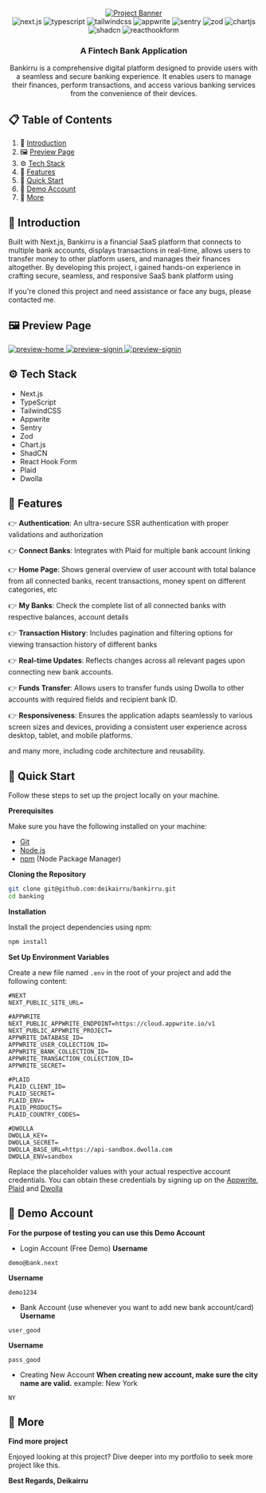 <div align="center">
  <br />
    <a href="https://bankirru.vercel.app/" target="_blank">
      <img src="https://i.imgur.com/rD2Fywd.png" alt="Project Banner">
    </a>
  <br />

  <div>
    <img src="https://img.shields.io/badge/-Next_JS-black?style=for-the-badge&logoColor=white&logo=nextdotjs&color=000000" alt="next.js" />
    <img src="https://img.shields.io/badge/-TypeScript-3178c6?style=for-the-badge&logo=typescript&logoColor=white" alt="typescript"/>
    <img src="https://img.shields.io/badge/-Tailwind_CSS-black?style=for-the-badge&logoColor=white&logo=tailwindcss&color=06B6D4" alt="tailwindcss" />
    <img src="https://img.shields.io/badge/-Appwrite-black?style=for-the-badge&logoColor=white&logo=appwrite&color=FD366E" alt="appwrite" />
    <img src="https://img.shields.io/badge/-Sentry-white?style=for-the-badge&logo=Sentry&logoColor=white&color=%237A4889" alt="sentry" />
    <img src="https://img.shields.io/badge/-Zod-white?style=for-the-badge&logo=Zod&logoColor=white&color=%23274D82" alt="zod" />
    <img src="https://img.shields.io/badge/Chart.js-FE777B?style=for-the-badge&logo=Chart.js&logoColor=white" alt="chartjs" />
    <img src="https://img.shields.io/static/v1?style=for-the-badge&message=shadcn%2Fui&color=000000&logo=shadcn%2Fui&logoColor=FFFFFF" alt="shadcn" />
    <img src="https://img.shields.io/badge/react--hook--form-EC5990?style=for-the-badge&logo=reacthookform&logoColor=white" alt="reacthookform" />
    
  </div>

  <h3 align="center">A Fintech Bank Application</h3>
    <div align="center">
      Bankirru is a comprehensive digital platform designed to provide users with a seamless and secure banking experience. It enables users to manage their finances, perform transactions, and access various banking services from the convenience of their devices.
    </div>
</div>

## 📋 <a name="table">Table of Contents</a>

1. 🤖 [Introduction](#introduction)
2. 🖼️ [Preview Page](#preview)
3. ⚙️ [Tech Stack](#tech-stack)
4. 🔋 [Features](#features)
5. 🤸 [Quick Start](#quick-start)
6. 📌 [Demo Account](#demo)
7. 🚀 [More](#more)

## <a name="introduction">🤖 Introduction</a>

Built with Next.js, Bankirru is a financial SaaS platform that connects to multiple bank accounts, displays transactions in real-time, allows users to transfer money to other platform users, and manages their finances altogether. By developing this project, i gained hands-on experience in crafting secure, seamless, and responsive SaaS bank platform using 

If you're cloned this project and need assistance or face any bugs, please contacted me.

## <a name="preview">🖼️ Preview Page</a>

<a href="https://bankirru.vercel.app/" target="_blank">
  <img src="https://i.imgur.com/UqB4Vbh.png" alt="preview-home" />
</a>

<a href="https://bankirru.vercel.app/sign-in" target="_blank">
  <img src="https://i.imgur.com/6QVWgkE.png" alt="preview-signin" />
</a>

<a href="https://bankirru.vercel.app/sign-up" target="_blank">
  <img src="https://i.imgur.com/uXqRx3z.png" alt="preview-signin" />
</a>

## <a name="tech-stack">⚙️ Tech Stack</a>

- Next.js
- TypeScript
- TailwindCSS
- Appwrite
- Sentry
- Zod
- Chart.js
- ShadCN
- React Hook Form
- Plaid
- Dwolla

## <a name="features">🔋 Features</a>

👉 **Authentication**: An ultra-secure SSR authentication with proper validations and authorization

👉 **Connect Banks**: Integrates with Plaid for multiple bank account linking

👉 **Home Page**: Shows general overview of user account with total balance from all connected banks, recent transactions, money spent on different categories, etc

👉 **My Banks**: Check the complete list of all connected banks with respective balances, account details

👉 **Transaction History**: Includes pagination and filtering options for viewing transaction history of different banks

👉 **Real-time Updates**: Reflects changes across all relevant pages upon connecting new bank accounts.

👉 **Funds Transfer**: Allows users to transfer funds using Dwolla to other accounts with required fields and recipient bank ID.

👉 **Responsiveness**: Ensures the application adapts seamlessly to various screen sizes and devices, providing a consistent user experience across desktop, tablet, and mobile platforms.

and many more, including code architecture and reusability. 

## <a name="quick-start">🤸 Quick Start</a>

Follow these steps to set up the project locally on your machine.

**Prerequisites**

Make sure you have the following installed on your machine:

- [Git](https://git-scm.com/)
- [Node.js](https://nodejs.org/en)
- [npm](https://www.npmjs.com/) (Node Package Manager)

**Cloning the Repository**

```bash
git clone git@github.com:deikairru/bankirru.git
cd banking
```

**Installation**

Install the project dependencies using npm:

```bash
npm install
```

**Set Up Environment Variables**

Create a new file named `.env` in the root of your project and add the following content:

```env
#NEXT
NEXT_PUBLIC_SITE_URL=

#APPWRITE
NEXT_PUBLIC_APPWRITE_ENDPOINT=https://cloud.appwrite.io/v1
NEXT_PUBLIC_APPWRITE_PROJECT=
APPWRITE_DATABASE_ID=
APPWRITE_USER_COLLECTION_ID=
APPWRITE_BANK_COLLECTION_ID=
APPWRITE_TRANSACTION_COLLECTION_ID=
APPWRITE_SECRET=

#PLAID
PLAID_CLIENT_ID=
PLAID_SECRET=
PLAID_ENV=
PLAID_PRODUCTS=
PLAID_COUNTRY_CODES=

#DWOLLA
DWOLLA_KEY=
DWOLLA_SECRET=
DWOLLA_BASE_URL=https://api-sandbox.dwolla.com
DWOLLA_ENV=sandbox
```

Replace the placeholder values with your actual respective account credentials. You can obtain these credentials by signing up on the [Appwrite](https://appwrite.io/?utm_source=youtube&utm_content=reactnative&ref=JSmastery), [Plaid](https://plaid.com/) and [Dwolla](https://www.dwolla.com/)

## <a name="demo">📌 Demo Account</a>

**For the purpose of testing you can use this Demo Account**

- Login Account (Free Demo)
**Username**
```
demo@bank.next  
```
**Username**
```
demo1234  
```

- Bank Account (use whenever you want to add new bank account/card)
**Username**
```
user_good 
```
**Username**
```
pass_good 
```

- Creating New Account
**When creating new account, make sure the city name are valid.**
example: New York
```
NY
```

## <a name="more">🚀 More</a>

**Find more project**

Enjoyed looking at this project? Dive deeper into my portfolio to seek more project like this.

**Best Regards, Deikairru**
#
